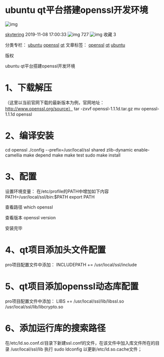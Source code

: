 # ubuntu qt平台搭建openssl开发环境

![img](https://csdnimg.cn/release/blogv2/dist/pc/img/original.png)

[skytering](https://me.csdn.net/skytering) 2019-11-08 17:00:33 ![img](https://csdnimg.cn/release/blogv2/dist/pc/img/articleReadEyes.png) 727 ![img](https://csdnimg.cn/release/blogv2/dist/pc/img/tobarCollect.png) 收藏 3

分类专栏： [ubuntu](https://blog.csdn.net/skytering/category_9331463.html) [openssl](https://blog.csdn.net/skytering/category_9496919.html) [qt](https://blog.csdn.net/skytering/category_9496920.html) 文章标签： [openssl](https://www.csdn.net/gather_21/MtTaEg0sMTk0MDItYmxvZwO0O0OO0O0O.html) [qt](https://so.csdn.net/so/search/s.do?q=qt&t=blog&o=vip&s=&l=&f=&viparticle=) [ubuntu](https://www.csdn.net/gather_2e/MtTaEg0sNTA1ODktYmxvZwO0O0OO0O0O.html)

版权

ubuntu qt平台搭建openssl开发环境

# 1、下载解压

（这里以当前官网下载的最新版本为例，官网地址：http://www.openssl.org/source）
tar -zxvf openssl-1.1.1d.tar.gz
mv openssl-1.1.1d openssl

# 2、编译安装

cd openssl
./config --prefix=/usr/local/ssl shared zlib-dynamic enable-camellia
make depend
make
make test
sudo make install

# 3、配置

设置环境变量：
在/etc/profile的PATH中增加如下内容
PATH=/usr/local/ssl/bin:$PATH
export PATH

查看路径
which openssl

查看版本
openssl version

安装完毕

# 4、qt项目添加头文件配置

pro项目配置文件中添加：
INCLUDEPATH += /usr/local/ssl/include

# 5、qt项目添加openssl动态库配置

pro项目配置文件中添加：
LIBS += /usr/local/ssl/lib/libssl.so /usr/local/ssl/lib/libcrypto.so

# 6、添加运行库的搜索路径

在/etc/ld.so.conf.d/目录下新建ssl.conf的文件，在该文件中加入库文件所在的目录
/usr/local/ssl/lib
执行
sudo ldconfig
以更新/etc/ld.so.cache文件；